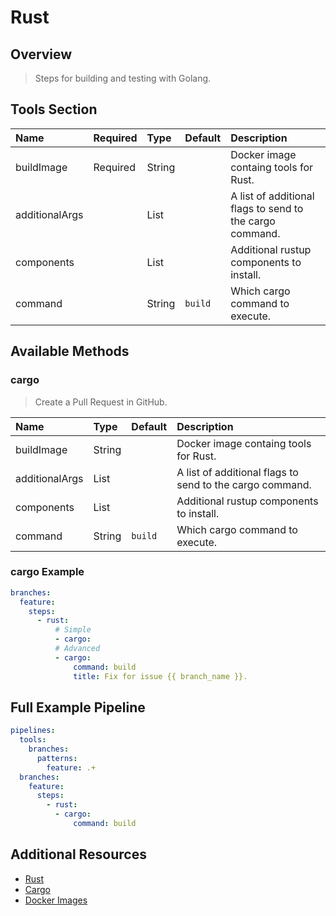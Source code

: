 # Rust

## Overview

> Steps for building and testing with Golang.

## Tools Section

| Name           | Required   | Type   | Default   | Description                                              |
|:---------------|:-----------|:-------|:----------|:---------------------------------------------------------|
| buildImage     | Required   | String |           | Docker image containg tools for Rust.                    |
| additionalArgs |            | List   |           | A list of additional flags to send to the cargo command. |
| components     |            | List   |           | Additional rustup components to install.                 |
| command        |            | String | `build`   | Which cargo command to execute.                          |

## Available Methods

### cargo

> Create a Pull Request in GitHub.

| Name           | Type   | Default   | Description                                              |
|:---------------|:-------|:----------|:---------------------------------------------------------|
| buildImage     | String |           | Docker image containg tools for Rust.                    |
| additionalArgs | List   |           | A list of additional flags to send to the cargo command. |
| components     | List   |           | Additional rustup components to install.                 |
| command        | String | `build`   | Which cargo command to execute.                          |

### cargo Example

```yaml
branches:
  feature:
    steps:
      - rust:
          # Simple
          - cargo:
          # Advanced
          - cargo:
              command: build
              title: Fix for issue {{ branch_name }}.
```

## Full Example Pipeline

```yaml
pipelines:
  tools:
    branches:
      patterns:
        feature: .+
  branches:
    feature:
      steps:
        - rust:
          - cargo:
              command: build
```

## Additional Resources

* [Rust](https://www.rust-lang.org/en-US/)
* [Cargo](http://doc.crates.io)
* [Docker Images](https://hub.docker.com/_/rust/)